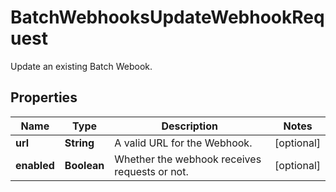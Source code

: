 

# BatchWebhooksUpdateWebhookRequest

Update an existing Batch Webook.

## Properties

| Name | Type | Description | Notes |
|------------ | ------------- | ------------- | -------------|
|**url** | **String** | A valid URL for the Webhook. |  [optional] |
|**enabled** | **Boolean** | Whether the webhook receives requests or not. |  [optional] |



